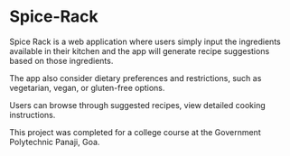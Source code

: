 # Spice-Rack

Spice Rack is a web application where users simply input the ingredients available in their kitchen and the app will generate recipe suggestions based on those ingredients.

The app also consider dietary preferences and restrictions, such as vegetarian, vegan, or gluten-free options.

Users can browse through suggested recipes, view detailed cooking instructions.

This project was completed for a college course at the Government Polytechnic Panaji, Goa.




